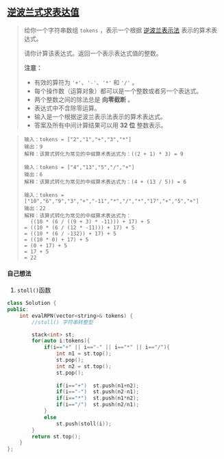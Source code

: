 ## [逆波兰式求表达值](https://leetcode.cn/problems/evaluate-reverse-polish-notation/description/)

> 给你一个字符串数组 `tokens` ，表示一个根据 [逆波兰表示法](https://baike.baidu.com/item/逆波兰式/128437) 表示的算术表达式。
>
> 请你计算该表达式。返回一个表示表达式值的整数。
>
> **注意：**
>
> - 有效的算符为 `'+'`、`'-'`、`'*'` 和 `'/'` 。
> - 每个操作数（运算对象）都可以是一个整数或者另一个表达式。
> - 两个整数之间的除法总是 **向零截断** 。
> - 表达式中不含除零运算。
> - 输入是一个根据逆波兰表示法表示的算术表达式。
> - 答案及所有中间计算结果可以用 **32 位** 整数表示。

> ```
> 输入：tokens = ["2","1","+","3","*"]
> 输出：9
> 解释：该算式转化为常见的中缀算术表达式为：((2 + 1) * 3) = 9
> ```
>
> ```
> 输入：tokens = ["4","13","5","/","+"]
> 输出：6
> 解释：该算式转化为常见的中缀算术表达式为：(4 + (13 / 5)) = 6
> ```
>
> ```
> 输入：tokens = ["10","6","9","3","+","-11","*","/","*","17","+","5","+"]
> 输出：22
> 解释：该算式转化为常见的中缀算术表达式为：
>   ((10 * (6 / ((9 + 3) * -11))) + 17) + 5
> = ((10 * (6 / (12 * -11))) + 17) + 5
> = ((10 * (6 / -132)) + 17) + 5
> = ((10 * 0) + 17) + 5
> = (0 + 17) + 5
> = 17 + 5
> = 22
> ```



#### 自己想法

1. `stoll()`函数

```c++
class Solution {
public:
    int evalRPN(vector<string>& tokens) {
        //stoll() 字符串转整型

        stack<int> st;
        for(auto i:tokens){
            if(i=="+" || i=="-" || i=="*" || i=="/"){
                int n1 = st.top();
                st.pop();
                int n2 = st.top();
                st.pop();
                
                if(i=="+")  st.push(n1+n2);
                if(i=="-")  st.push(n2-n1);
                if(i=="*")  st.push(n1*n2);
                if(i=="/")  st.push(n2/n1);
            }
            else
                st.push(stoll(i));
        }
        return st.top();
    }
};
```

